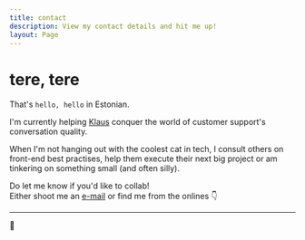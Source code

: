 ```yaml
---
title: contact
description: View my contact details and hit me up!
layout: Page
---
```


# tere, tere

That's `hello, hello` in Estonian.

I'm currently helping [Klaus](https://klausapp.com) conquer
the world of customer support's conversation quality.

When I'm not hanging out with the coolest cat in tech,
I consult others on front-end best practises, help them
execute their next big project or am tinkering on something small (and often silly).

Do let me know if you'd like to collab!\
Either shoot me an [e-mail](mailto:write@andreasvirkus.me) or find me from the onlines 👇

<social-links/>

<script>
import SocialLinks from '@/components/SocialLinks'

export default {
  components: { SocialLinks }
}
</script>

<style scoped>
.social {
  margin-top: 2rem;
}
.social__link:hover {
  background: transparent;
}
</style>

----

🖖
